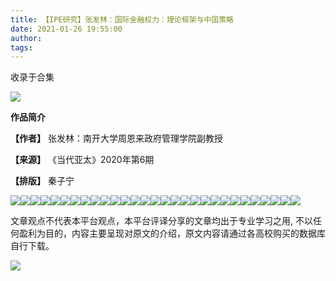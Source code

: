 ```yaml
---
title: 【IPE研究】张发林：国际金融权力：理论框架与中国策略
date: 2021-01-26 19:55:00
author: 
tags: 
---
```



收录于合集

![](/images/1231/2.jpeg)

  

**作品简介**

 **【作者】** 张发林：南开大学周恩来政府管理学院副教授

 **【来源】** 《当代亚太》2020年第6期

 **【排版】** 秦子宁

  

![](/images/1231/3.jpeg)![](/images/1231/4.jpeg)![](/images/1231/5.jpeg)![](/images/1231/6.jpeg)![](/images/1231/7.jpeg)![](/images/1231/8.jpeg)![](/images/1231/9.jpeg)![](/images/1231/10.jpeg)![](/images/1231/11.jpeg)![](/images/1231/12.jpeg)![](/images/1231/13.jpeg)![](/images/1231/14.jpeg)![](/images/1231/15.jpeg)![](/images/1231/16.jpeg)![](/images/1231/17.jpeg)![](/images/1231/18.jpeg)![](/images/1231/19.jpeg)![](/images/1231/20.jpeg)![](/images/1231/21.jpeg)![](/images/1231/22.jpeg)![](/images/1231/23.jpeg)![](/images/1231/24.jpeg)![](/images/1231/25.jpeg)![](/images/1231/26.jpeg)![](/images/1231/27.jpeg)![](/images/1231/28.jpeg)![](/images/1231/29.jpeg)![](/images/1231/30.jpeg)![](/images/1231/31.jpeg)

  

文章观点不代表本平台观点，本平台评译分享的文章均出于专业学习之用, 不以任何盈利为目的，内容主要呈现对原文的介绍，原文内容请通过各高校购买的数据库自行下载。

![](/images/1231/32.gif)

